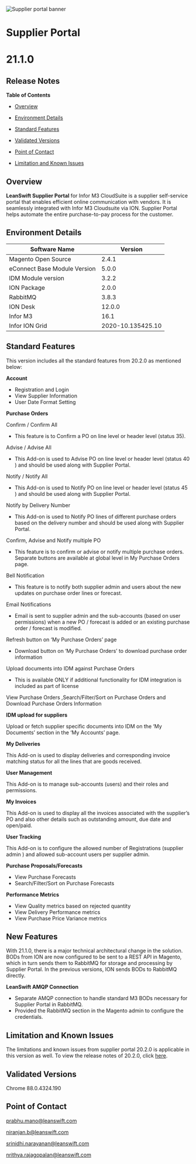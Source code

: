 ![Supplier portal banner](../../../../images/banner-supplier-portal.jpg)

# **Supplier Portal**

# **21.1.0**

## **Release Notes**

**Table of Contents**

- [Overview](#overview)

- [Environment Details](#environment-details)

- [Standard Features](#standard-features)

- [Validated Versions](#validated-versions)

- [Point of Contact](#point-of-contact)

- [Limitation and Known Issues](#limitation-and-known-issues)

## **Overview**

**LeanSwift Supplier Portal** for Infor M3 CloudSuite is a supplier self-service portal that enables efficient online communication with vendors. It is seamlessly integrated with Infor M3 Cloudsuite via ION. Supplier Portal helps automate the entire purchase-to-pay process for the customer.

## **Environment Details**

|  **Software Name**  |  **Version**  |
| --- | --- |
| Magento Open Source | 2.4.1 |
| eConnect Base Module Version | 5.0.0 |
| IDM Module version | 3.2.2 |
| ION Package | 2.0.0|
| RabbitMQ | 3.8.3 |
| ION Desk | 12.0.0 |
| Infor M3 | 16.1 |
| Infor ION Grid | 2020-10.135425.10 |



## **Standard Features**

This version includes all the standard features from 20.2.0 as mentioned below:

**Account**
  - Registration and Login
  - View Supplier Information
  - User Date Format Setting

**Purchase Orders**

Confirm / Confirm All
- This feature is to Confirm a PO on line level or header level (status 35).

Advise / Advise All
- This Add-on is used to Advise PO on line level or header level (status 40 ) and should be used along with Supplier Portal.

Notify / Notify All
- This Add-on is used to Notify PO on line level or header level (status 45 ) and should be used along with Supplier Portal.

Notify by Delivery Number
- This Add-on is used to Notify PO lines of different purchase orders based on the delivery number and should be used along with Supplier Portal.

Confirm, Advise and Notify multiple PO
- This feature is to confirm or advise or notify multiple purchase orders. Separate buttons are available at global level in My Purchase Orders page.

Bell Notification
- This feature is to notify both supplier admin and users about the new updates on purchase order lines or forecast.

Email Notifications
- Email is sent to supplier admin and the sub-accounts (based on user permissions) when a new PO / forecast is added or an existing purchase order / forecast is modified.

Refresh button on ‘My Purchase Orders’ page
- Download button on ‘My Purchase Orders’ to download purchase order information

Upload documents into IDM against Purchase Orders
  - This is available ONLY if additional functionality for IDM integration is included as part of license

View Purchase Orders ,Search/Filter/Sort on Purchase Orders and Download Purchase Orders Information


**IDM upload for suppliers**

  Upload or fetch supplier specific documents into IDM on the ‘My Documents’ section in the ‘My Accounts’ page.

**My Deliveries**

  This Add-on is used to display deliveries and corresponding invoice matching status for all the lines that are goods received.

**User Management**

  This Add-on is to manage sub-accounts (users) and their roles and permissions.

**My Invoices**

  This Add-on is used to display all the invoices associated with the supplier’s PO and also other details such as outstanding amount, due date and open/paid.

**User Tracking**
  
  This Add-on is to configure the allowed number of Registrations (supplier admin ) and allowed sub-account users per supplier admin.
  
**Purchase Proposals/Forecasts**
  - View Purchase Forecasts
  - Search/Filter/Sort on Purchase Forecasts
  
**Performance Metrics**
  - View Quality metrics based on rejected quantity
  - View Delivery Performance metrics
  - View Purchase Price Variance metrics

## **New Features**

With 21.1.0, there is a major technical architectural change in the solution. BODs from ION are now configured to be sent to a REST API in Magento, which in turn sends them to RabbitMQ for storage and processing by Supplier Portal. In the previous versions, ION sends BODs to RabbitMQ directly.

**LeanSwift AMQP Connection**
- Separate AMQP connection to handle standard M3 BODs necessary for Supplier Portal in RabbitMQ.
- Provided the RabbitMQ section in the Magento admin to configure the credentials.

## **Limitation and Known Issues**

The limitations and known issues from supplier portal 20.2.0 is applicable in this version as well. To view the release notes of 20.2.0, click [here](../20.2.0/release-notes-20.2.0-supplier-portal.md).

## **Validated Versions**

 Chrome 88.0.4324.190


## **Point of Contact**

[prabhu.mano@leanswift.com](mailto:prabhu.mano@leanswift.com)

[niranjan.b@leanswift.com](mailto:niranjan.b@leanswift.com)

[srinidhi.narayanan@leanswift.com](mailto:srinidhi.narayanan@leanswift.com)

[nrithya.rajagopalan@leanswift.com](mailto:nrithya.rajagopalan@leanswift.com)
